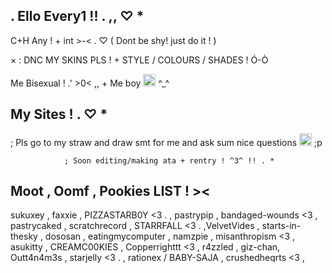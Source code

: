 ## . Ello Every1 !! . ,, ♡ *

C+H Any ! + int >-< . ♡ ( Dont be shy! just do it ! )

× : DNC MY SKINS PLS ! + STYLE / COLOURS / SHADES ! Ó-Ò

Me Bisexual ! .' >0< ,, + Me boy <img width="20" height="20" alt="461405910-2df0bedc-c054-4fcd-9f5d-91a3e9a95c22" src="https://github.com/user-attachments/assets/9ec7409e-178c-414f-ab55-3c268e0f6ed2" />
 ^_^

## My Sites ! . ♡ *

; Pls go to my straw and draw smt for me and ask sum nice questions <img width="20" height="20" alt="461405910-2df0bedc-c054-4fcd-9f5d-91a3e9a95c22" src="https://github.com/user-attachments/assets/40f3274f-3680-4ad7-ba21-31c9677ba7a6" />
  ;p

                ; Soon editing/making ata + rentry ! ^3^ !! . *
                
## Moot , Oomf , Pookies LIST ! ><

sukuxey , faxxie , PIZZASTARB0Y <3 . , pastrypip , bandaged-wounds <3 , pastrycaked , scratchrecord , STARRFALL <3 . ,VelvetVides ,
starts-in-thesky , dososan , eatingmycomputer , namzpie ,
misanthropism <3 , asukitty , CREAMC00KIES , Copperrighttt <3 , r4zzled ,
giz-chan, Outt4n4m3s , starjelly <3 . , rationex / BABY-SAJA , crushedheqrts <3 , 

